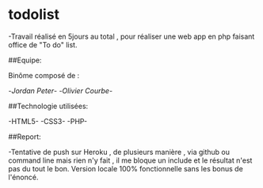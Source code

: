 # todolist
-Travail réalisé en 5jours au total , pour réaliser une web app en php faisant office de "To do" list.

##Equipe:

Binôme composé de :

-*Jordan Peter*-
-*Olivier Courbe*-

##Technologie utilisées:

-HTML5-
-CSS3-
-PHP-

##Report:

-Tentative de push sur Heroku , de plusieurs manière , via github ou command line mais rien n'y fait , il me bloque un include et le résultat n'est pas du tout le bon. Version locale 100% fonctionnelle sans les bonus de
l'énoncé.
